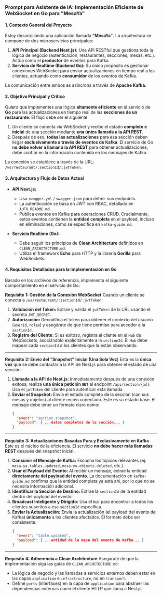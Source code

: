 
### **Prompt para Asistente de IA: Implementación Eficiente de WebSocket en Go para "MesaYa"**

#### **1. Contexto General del Proyecto**

Estoy desarrollando una aplicación llamada **"MesaYa"**. La arquitectura se compone de dos microservicios principales:

1.  **API Principal (Backend Nest.js):** Una API RESTful que gestiona toda la lógica de negocio (autenticación, restaurantes, secciones, mesas, etc.). Actúa como el **productor** de eventos para Kafka.
2.  **Servicio de Realtime (Backend Go):** Su único propósito es gestionar conexiones WebSocket para enviar actualizaciones en tiempo real a los clientes, actuando como **consumidor** de los eventos de Kafka.

La comunicación entre ambos es asíncrona a través de **Apache Kafka**.

#### **2. Objetivo Principal y Crítico**

Quiero que implementes una lógica **altamente eficiente** en el servicio de **Go** para las actualizaciones en tiempo real de las **secciones de un restaurante**. El flujo debe ser el siguiente:

1.  Un cliente se conecta vía WebSocket y recibe el estado **completo e inicial** de una sección mediante **una única llamada a la API REST**.
2.  Después de eso, **todas las actualizaciones** para esa sección deben llegar **exclusivamente a través de eventos de Kafka**. El servicio de Go **no debe volver a llamar a la API REST** para obtener actualizaciones; debe confiar en la información contenida en los mensajes de Kafka.

La conexión se establece a través de la URL: `/ws/restaurant/:sectionId/:jwtToken`.

#### **3. Arquitectura y Flujo de Datos Actual**

  * **API Nest.js:**

      * Usa `swagger.yml` / `swagger.json` para definir sus endpoints.
      * La autenticación se basa en JWT con RBAC, detallado en `AUTH_README.md`.
      * Publica eventos en Kafka para operaciones CRUD. Crucialmente, estos eventos contienen la **entidad completa** en el payload, incluso en eliminaciones, como se especifica en `kafka-guide.md`.

  * **Servicio Realtime (Go):**

      * Debe seguir los principios de **Clean Architecture** definidos en `CLEAN_ARCHITECTURE.md`.
      * Utiliza el framework **Echo** para HTTP y la librería **Gorilla** para WebSockets.

#### **4. Requisitos Detallados para la Implementación en Go**

Basado en los archivos de referencia, implementa el siguiente comportamiento en el servicio de Go:

**Requisito 1: Gestión de la Conexión WebSocket**
Cuando un cliente se conecta a `/ws/restaurant/:sectionId/:jwtToken`:

1.  **Validación del Token:** Extrae y valida el `jwtToken` de la URL usando el secreto `JWT_SECRET`.
2.  **Autorización:** Decodifica el token para obtener el contexto del usuario (`userId`, `roles`) y asegúrate de que tiene permiso para acceder a la `sectionId`.
3.  **Registro del Cliente:** Si es exitoso, registra al cliente en el `Hub` de WebSockets, asociándolo explícitamente a la `sectionId`. El `Hub` debe mapear cada `sectionId` a los clientes que la están observando.

-----

**Requisito 2: Envío del "Snapshot" Inicial (Una Sola Vez)**
Esta es la **única vez** que se debe contactar a la API de Nest.js para obtener el estado de una sección.

1.  **Llamada a la API de Nest.js:** Inmediatamente después de una conexión exitosa, realiza **una única petición `GET`** al endpoint `/api/section/{id}`. Usa el `jwtToken` del cliente para autenticar esta llamada.
2.  **Enviar el Snapshot:** Envía el estado completo de la sección (con sus mesas y objetos) al cliente recién conectado. Este es su estado base. El mensaje debe tener un formato claro como:
    ```json
    {
      "event": "section.snapshot",
      "payload": { ...datos completos de la sección... }
    }
    ```

-----

**Requisito 3: Actualizaciones Basadas Pura y Exclusivamente en Kafka**
Este es el núcleo de la eficiencia. El servicio **no debe hacer más llamadas REST** después del snapshot inicial.

1.  **Consumir el Mensaje de Kafka:** Escucha los tópicos relevantes (ej: `mesa-ya.tables.updated`, `mesa-ya.objects.deleted`, etc.).
2.  **Usar el Payload del Evento:** Al recibir un mensaje, extrae la entidad **directamente del payload del evento**. La documentación en `kafka-guide.md` confirma que la entidad completa ya está ahí, por lo que no se necesita información adicional.
3.  **Identificar la Sección de Destino:** Extrae la `sectionId` de la entidad dentro del payload del evento.
4.  **Broadcast Inteligente y Dirigido:** Usa el `Hub` para encontrar a todos los clientes suscritos a esa `sectionId` específica.
5.  **Enviar la Actualización:** Envía la actualización (el payload del evento de Kafka) **únicamente** a los clientes afectados. El formato debe ser consistente:
    ```json
    {
      "event": "table.updated",
      "payload": { ...entidad de la mesa del evento de Kafka... }
    }
    ```

-----

**Requisito 4: Adherencia a Clean Architecture**
Asegúrate de que la implementación siga las guías de `CLEAN_ARCHITECTURE.md`:

  * La lógica de negocio y las llamadas a servicios externos deben estar en las capas `application` e `infrastructure`, no en `transport`.
  * Define `ports` (interfaces) en la capa de `application` para abstraer las dependencias externas como el cliente HTTP que llama a Nest.js.